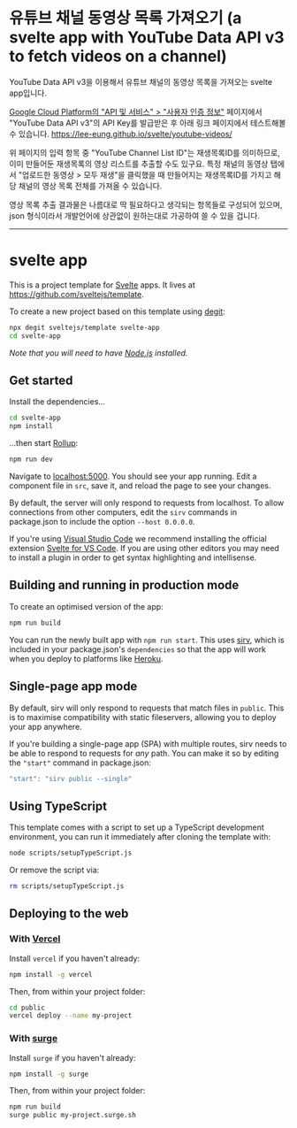# 유튜브 채널 동영상 목록 가져오기 (a svelte app with YouTube Data API v3 to fetch videos on a channel)

YouTube Data API v3을 이용해서 유튜브 채널의 동영상 목록을 가져오는 svelte app입니다.

[Google Cloud Platform의 "API 및 서비스" > "사용자 인증 정보"](https://console.cloud.google.com/apis/credentials) 페이지에서 "YouTube Data API v3"의 API Key를 발급받은 후 아래 링크 페이지에서 테스트해볼 수 있습니다.
https://lee-eung.github.io/svelte/youtube-videos/

위 페이지의 입력 항목 중 "YouTube Channel List ID"는 재생목록ID를 의미하므로, 이미 만들어둔 재생목록의 영상 리스트를 추출할 수도 있구요. 특정 채널의 동영상 탭에서 "업로드한 동영상 > 모두 재생"을 클릭했을 때 만들어지는 재생목록ID를 가지고 해당 채널의 영상 목록 전체를 가져올 수 있습니다.

영상 목록 추출 결과물은 나름대로 딱 필요하다고 생각되는 항목들로 구성되어 있으며, json 형식이라서 개발언어에 상관없이 원하는대로 가공하여 쓸 수 있을 겁니다.

---

# svelte app

This is a project template for [Svelte](https://svelte.dev) apps. It lives at https://github.com/sveltejs/template.

To create a new project based on this template using [degit](https://github.com/Rich-Harris/degit):

```bash
npx degit sveltejs/template svelte-app
cd svelte-app
```

*Note that you will need to have [Node.js](https://nodejs.org) installed.*


## Get started

Install the dependencies...

```bash
cd svelte-app
npm install
```

...then start [Rollup](https://rollupjs.org):

```bash
npm run dev
```

Navigate to [localhost:5000](http://localhost:5000). You should see your app running. Edit a component file in `src`, save it, and reload the page to see your changes.

By default, the server will only respond to requests from localhost. To allow connections from other computers, edit the `sirv` commands in package.json to include the option `--host 0.0.0.0`.

If you're using [Visual Studio Code](https://code.visualstudio.com/) we recommend installing the official extension [Svelte for VS Code](https://marketplace.visualstudio.com/items?itemName=svelte.svelte-vscode). If you are using other editors you may need to install a plugin in order to get syntax highlighting and intellisense.

## Building and running in production mode

To create an optimised version of the app:

```bash
npm run build
```

You can run the newly built app with `npm run start`. This uses [sirv](https://github.com/lukeed/sirv), which is included in your package.json's `dependencies` so that the app will work when you deploy to platforms like [Heroku](https://heroku.com).


## Single-page app mode

By default, sirv will only respond to requests that match files in `public`. This is to maximise compatibility with static fileservers, allowing you to deploy your app anywhere.

If you're building a single-page app (SPA) with multiple routes, sirv needs to be able to respond to requests for *any* path. You can make it so by editing the `"start"` command in package.json:

```js
"start": "sirv public --single"
```

## Using TypeScript

This template comes with a script to set up a TypeScript development environment, you can run it immediately after cloning the template with:

```bash
node scripts/setupTypeScript.js
```

Or remove the script via:

```bash
rm scripts/setupTypeScript.js
```

## Deploying to the web

### With [Vercel](https://vercel.com)

Install `vercel` if you haven't already:

```bash
npm install -g vercel
```

Then, from within your project folder:

```bash
cd public
vercel deploy --name my-project
```

### With [surge](https://surge.sh/)

Install `surge` if you haven't already:

```bash
npm install -g surge
```

Then, from within your project folder:

```bash
npm run build
surge public my-project.surge.sh
```

